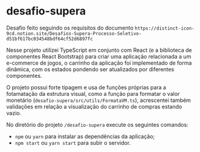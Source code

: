 # desafio-supera

Desafio feito seguindo os requisitos do documento `https://distinct-icon-9cd.notion.site/Desafios-Supera-Processo-Seletivo-d51bf617bc034548bdf64cf52d6897fc`

Nesse projeto utilizei TypeScript em conjunto com React (e a biblioteca de componentes React Bootstrap) para criar uma aplicação relacionada a um e-commerce de jogos, o carrinho da aplicação foi implementado de forma dinâmica, com os estados pondendo ser atualizados por diferentes componentes.

O projeto possui forte tipagem e usa de funções próprias para a fotamatação da estrutura visual, como a função para formatar o valor monetário (`desafio-supera/src/utils/FormataVM.ts`), acrescentei também validações em relação a visualização do carrinho de compras estando vazio.

No diretório do projeto `/desafio-supera` execute os seguintes comandos:

- `npm` ou `yarn` para instalar as dependências da aplicação;
- `npm start` ou `yarn start` para subir o servidor.